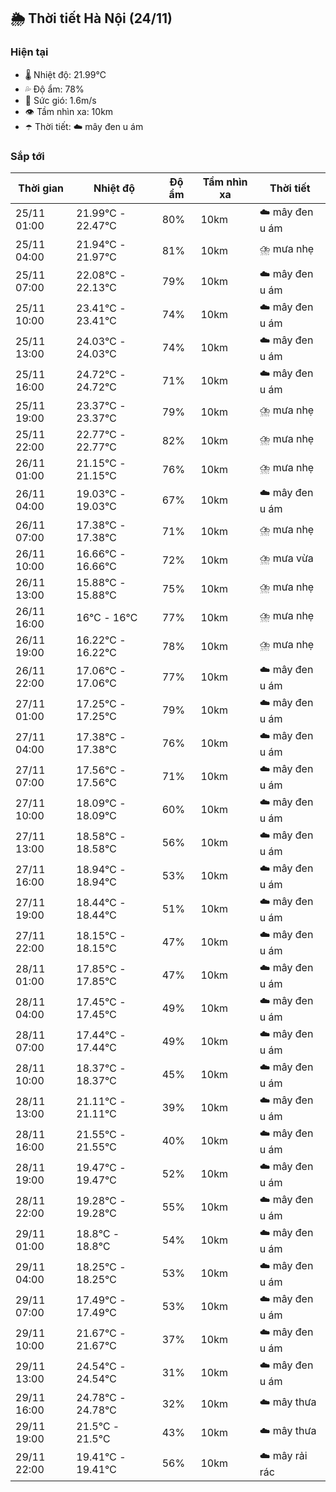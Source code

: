 ## 🌦️ Thời tiết Hà Nội (24/11)

### Hiện tại

- 🌡️ Nhiệt độ: 21.99℃
- 💦 Độ ẩm: 78%
- 💨 Sức gió: 1.6m/s
- 👁️ Tầm nhìn xa: 10km
- ☂️ Thời tiết: ☁️ mây đen u ám

### Sắp tới

| Thời gian | Nhiệt độ | Độ ẩm | Tầm nhìn xa | Thời tiết |
| --- | --- | --- | --- | --- |
| 25/11 01:00 | 21.99℃ - 22.47℃ | 80% | 10km | ☁️ mây đen u ám |
| 25/11 04:00 | 21.94℃ - 21.97℃ | 81% | 10km | ⛈️ mưa nhẹ |
| 25/11 07:00 | 22.08℃ - 22.13℃ | 79% | 10km | ☁️ mây đen u ám |
| 25/11 10:00 | 23.41℃ - 23.41℃ | 74% | 10km | ☁️ mây đen u ám |
| 25/11 13:00 | 24.03℃ - 24.03℃ | 74% | 10km | ☁️ mây đen u ám |
| 25/11 16:00 | 24.72℃ - 24.72℃ | 71% | 10km | ☁️ mây đen u ám |
| 25/11 19:00 | 23.37℃ - 23.37℃ | 79% | 10km | ⛈️ mưa nhẹ |
| 25/11 22:00 | 22.77℃ - 22.77℃ | 82% | 10km | ⛈️ mưa nhẹ |
| 26/11 01:00 | 21.15℃ - 21.15℃ | 76% | 10km | ⛈️ mưa nhẹ |
| 26/11 04:00 | 19.03℃ - 19.03℃ | 67% | 10km | ☁️ mây đen u ám |
| 26/11 07:00 | 17.38℃ - 17.38℃ | 71% | 10km | ⛈️ mưa nhẹ |
| 26/11 10:00 | 16.66℃ - 16.66℃ | 72% | 10km | ⛈️ mưa vừa |
| 26/11 13:00 | 15.88℃ - 15.88℃ | 75% | 10km | ⛈️ mưa nhẹ |
| 26/11 16:00 | 16℃ - 16℃ | 77% | 10km | ⛈️ mưa nhẹ |
| 26/11 19:00 | 16.22℃ - 16.22℃ | 78% | 10km | ⛈️ mưa nhẹ |
| 26/11 22:00 | 17.06℃ - 17.06℃ | 77% | 10km | ☁️ mây đen u ám |
| 27/11 01:00 | 17.25℃ - 17.25℃ | 79% | 10km | ☁️ mây đen u ám |
| 27/11 04:00 | 17.38℃ - 17.38℃ | 76% | 10km | ☁️ mây đen u ám |
| 27/11 07:00 | 17.56℃ - 17.56℃ | 71% | 10km | ☁️ mây đen u ám |
| 27/11 10:00 | 18.09℃ - 18.09℃ | 60% | 10km | ☁️ mây đen u ám |
| 27/11 13:00 | 18.58℃ - 18.58℃ | 56% | 10km | ☁️ mây đen u ám |
| 27/11 16:00 | 18.94℃ - 18.94℃ | 53% | 10km | ☁️ mây đen u ám |
| 27/11 19:00 | 18.44℃ - 18.44℃ | 51% | 10km | ☁️ mây đen u ám |
| 27/11 22:00 | 18.15℃ - 18.15℃ | 47% | 10km | ☁️ mây đen u ám |
| 28/11 01:00 | 17.85℃ - 17.85℃ | 47% | 10km | ☁️ mây đen u ám |
| 28/11 04:00 | 17.45℃ - 17.45℃ | 49% | 10km | ☁️ mây đen u ám |
| 28/11 07:00 | 17.44℃ - 17.44℃ | 49% | 10km | ☁️ mây đen u ám |
| 28/11 10:00 | 18.37℃ - 18.37℃ | 45% | 10km | ☁️ mây đen u ám |
| 28/11 13:00 | 21.11℃ - 21.11℃ | 39% | 10km | ☁️ mây đen u ám |
| 28/11 16:00 | 21.55℃ - 21.55℃ | 40% | 10km | ☁️ mây đen u ám |
| 28/11 19:00 | 19.47℃ - 19.47℃ | 52% | 10km | ☁️ mây đen u ám |
| 28/11 22:00 | 19.28℃ - 19.28℃ | 55% | 10km | ☁️ mây đen u ám |
| 29/11 01:00 | 18.8℃ - 18.8℃ | 54% | 10km | ☁️ mây đen u ám |
| 29/11 04:00 | 18.25℃ - 18.25℃ | 53% | 10km | ☁️ mây đen u ám |
| 29/11 07:00 | 17.49℃ - 17.49℃ | 53% | 10km | ☁️ mây đen u ám |
| 29/11 10:00 | 21.67℃ - 21.67℃ | 37% | 10km | ☁️ mây đen u ám |
| 29/11 13:00 | 24.54℃ - 24.54℃ | 31% | 10km | ☁️ mây đen u ám |
| 29/11 16:00 | 24.78℃ - 24.78℃ | 32% | 10km | ☁️ mây thưa |
| 29/11 19:00 | 21.5℃ - 21.5℃ | 43% | 10km | ☁️ mây thưa |
| 29/11 22:00 | 19.41℃ - 19.41℃ | 56% | 10km | ☁️ mây rải rác |

